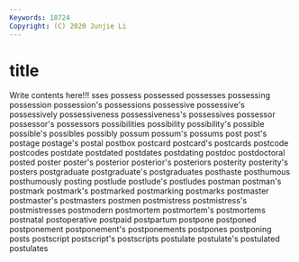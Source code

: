 ```yaml
---
Keywords: 18724
Copyright: (C) 2020 Junjie Li
---
```


# title

Write contents here!!!
sses 
possess
possessed 
possesses 
possessing 
possession 
possession's 
possessions 
possessive 
possessive's 
possessively 
possessiveness
possessiveness's 
possessives 
possessor 
possessor's 
possessors 
possibilities 
possibility 
possibility's 
possible 
possible's
possibles 
possibly 
possum 
possum's 
possums 
post 
post's 
postage 
postage's 
postal
postbox 
postcard 
postcard's 
postcards 
postcode 
postcodes 
postdate 
postdated 
postdates 
postdating
postdoc 
postdoctoral 
posted 
poster 
poster's 
posterior 
posterior's 
posteriors 
posterity 
posterity's
posters 
postgraduate 
postgraduate's 
postgraduates 
posthaste 
posthumous 
posthumously 
posting 
postlude 
postlude's
postludes 
postman 
postman's 
postmark 
postmark's 
postmarked 
postmarking 
postmarks 
postmaster 
postmaster's
postmasters 
postmen 
postmistress 
postmistress's 
postmistresses 
postmodern 
postmortem 
postmortem's 
postmortems 
postnatal
postoperative 
postpaid 
postpartum 
postpone 
postponed 
postponement 
postponement's 
postponements 
postpones 
postponing
posts 
postscript 
postscript's 
postscripts 
postulate 
postulate's 
postulated 
postulates 
